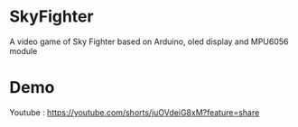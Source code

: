 # SkyFighter
A video game of Sky Fighter based on Arduino, oled display and MPU6056 module

# Demo
Youtube : https://youtube.com/shorts/juOVdeiG8xM?feature=share
